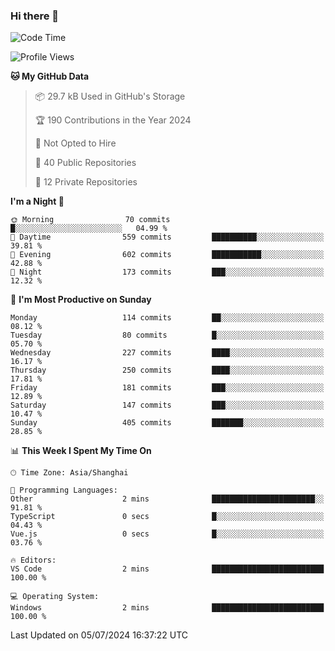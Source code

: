 ### Hi there 👋

<!--
**robinWongM/robinWongM** is a ✨ _special_ ✨ repository because its `README.md` (this file) appears on your GitHub profile.

Here are some ideas to get you started:

- 🔭 I’m currently working on ...
- 🌱 I’m currently learning ...
- 👯 I’m looking to collaborate on ...
- 🤔 I’m looking for help with ...
- 💬 Ask me about ...
- 📫 How to reach me: ...
- 😄 Pronouns: ...
- ⚡ Fun fact: ...
-->

<!--START_SECTION:waka-->
![Code Time](http://img.shields.io/badge/Code%20Time-255%20hrs%2031%20mins-blue)

![Profile Views](http://img.shields.io/badge/Profile%20Views-1-blue)

**🐱 My GitHub Data** 

> 📦 29.7 kB Used in GitHub's Storage 
 > 
> 🏆 190 Contributions in the Year 2024
 > 
> 🚫 Not Opted to Hire
 > 
> 📜 40 Public Repositories 
 > 
> 🔑 12 Private Repositories 
 > 
**I'm a Night 🦉** 

```text
🌞 Morning                70 commits          █░░░░░░░░░░░░░░░░░░░░░░░░   04.99 % 
🌆 Daytime                559 commits         ██████████░░░░░░░░░░░░░░░   39.81 % 
🌃 Evening                602 commits         ███████████░░░░░░░░░░░░░░   42.88 % 
🌙 Night                  173 commits         ███░░░░░░░░░░░░░░░░░░░░░░   12.32 % 
```
📅 **I'm Most Productive on Sunday** 

```text
Monday                   114 commits         ██░░░░░░░░░░░░░░░░░░░░░░░   08.12 % 
Tuesday                  80 commits          █░░░░░░░░░░░░░░░░░░░░░░░░   05.70 % 
Wednesday                227 commits         ████░░░░░░░░░░░░░░░░░░░░░   16.17 % 
Thursday                 250 commits         ████░░░░░░░░░░░░░░░░░░░░░   17.81 % 
Friday                   181 commits         ███░░░░░░░░░░░░░░░░░░░░░░   12.89 % 
Saturday                 147 commits         ███░░░░░░░░░░░░░░░░░░░░░░   10.47 % 
Sunday                   405 commits         ███████░░░░░░░░░░░░░░░░░░   28.85 % 
```


📊 **This Week I Spent My Time On** 

```text
🕑︎ Time Zone: Asia/Shanghai

💬 Programming Languages: 
Other                    2 mins              ███████████████████████░░   91.81 % 
TypeScript               0 secs              █░░░░░░░░░░░░░░░░░░░░░░░░   04.43 % 
Vue.js                   0 secs              █░░░░░░░░░░░░░░░░░░░░░░░░   03.76 % 

🔥 Editors: 
VS Code                  2 mins              █████████████████████████   100.00 % 

💻 Operating System: 
Windows                  2 mins              █████████████████████████   100.00 % 
```


 Last Updated on 05/07/2024 16:37:22 UTC
<!--END_SECTION:waka-->
